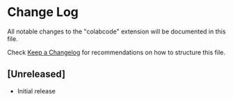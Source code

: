 # Change Log

All notable changes to the "colabcode" extension will be documented in this file.

Check [Keep a Changelog](http://keepachangelog.com/) for recommendations on how to structure this file.

## [Unreleased]

- Initial release